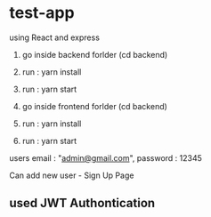 # test-app
using React and express

1. go inside backend forlder (cd backend)
2. run : yarn install
3. run : yarn start

1. go inside frontend forlder (cd backend)
2. run : yarn install
3. run : yarn start

 users 
   email : "admin@gmail.com", password : 12345

Can add new user - Sign Up Page

## used JWT Authontication
